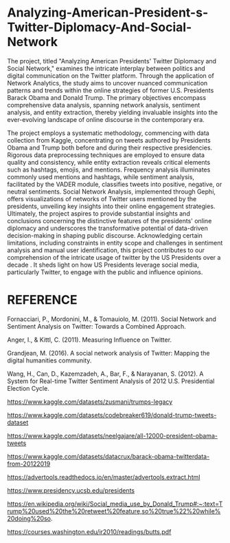 # Analyzing-American-President-s-Twitter-Diplomacy-And-Social-Network
The project, titled "Analyzing American Presidents' Twitter Diplomacy and Social Network," examines the intricate interplay between politics and digital communication on the Twitter platform. Through the application of Network Analytics, the study aims to uncover nuanced communication patterns and trends within the online strategies of former U.S. Presidents Barack Obama and Donald Trump. The primary objectives encompass comprehensive data analysis, spanning network analysis, sentiment analysis, and entity extraction, thereby yielding invaluable insights into the ever-evolving landscape of online discourse in the contemporary era.

The project employs a systematic methodology, commencing with data collection from Kaggle, concentrating on tweets authored by Presidents Obama and Trump both before and during their respective presidencies. Rigorous data preprocessing techniques are employed to ensure data quality and consistency, while entity extraction reveals critical elements such as hashtags, emojis, and mentions. Frequency analysis illuminates commonly used mentions and hashtags, while sentiment analysis, facilitated by the VADER module, classifies tweets into positive, negative, or neutral sentiments. Social Network Analysis, implemented through Gephi, offers visualizations of networks of Twitter users mentioned by the presidents, unveiling key insights into their online engagement strategies. Ultimately, the project aspires to provide substantial insights and conclusions concerning the distinctive features of the presidents' online diplomacy and underscores the transformative potential of data-driven decision-making in shaping public discourse. Acknowledging certain limitations, including constraints in entity scope and challenges in sentiment analysis and manual user identification, this project contributes to our comprehension of the intricate usage of twitter by the US Presidents over a decade . It sheds light on how US Presidents leverage social media, particularly Twitter, to engage with the public and influence opinions.

# REFERENCE

Fornacciari, P., Mordonini, M., & Tomauiolo, M. (2011). Social Network and Sentiment Analysis on Twitter: Towards a Combined Approach.

Anger, I., & Kittl, C. (2011). Measuring Influence on Twitter.

Grandjean, M. (2016). A social network analysis of Twitter: Mapping the digital humanities community.

Wang, H., Can, D., Kazemzadeh, A., Bar, F., & Narayanan, S. (2012). A System for Real-time Twitter Sentiment Analysis of 2012 U.S. Presidential Election Cycle.

https://www.kaggle.com/datasets/zusmani/trumps-legacy

https://www.kaggle.com/datasets/codebreaker619/donald-trump-tweets-dataset
          
https://www.kaggle.com/datasets/neelgajare/all-12000-president-obama-tweets

https://www.kaggle.com/datasets/datacrux/barack-obama-twitterdata-from-20122019
  
https://advertools.readthedocs.io/en/master/advertools.extract.html

https://www.presidency.ucsb.edu/presidents 
   
https://en.wikipedia.org/wiki/Social_media_use_by_Donald_Trump#:~:text=Trump%20used%20the%20retweet%20feature,so%20true%22%20while%20doing%20so.
  
https://courses.washington.edu/ir2010/readings/butts.pdf
